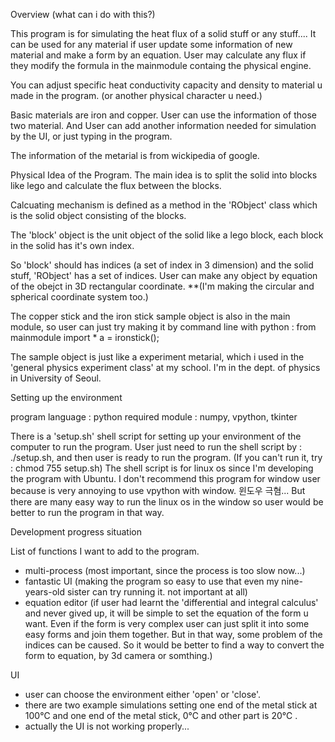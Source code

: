 Overview (what can i do with this?)

This program is for simulating the heat flux of a solid stuff or any stuff....
It can be used for any material if user update some information of new material and make a form by an equation.
User may calculate any flux if they modify the formula in the mainmodule containg the physical engine.

You can adjust specific heat conductivity capacity and density to material u made in the program. (or another physical character u need.)

Basic materials are iron and copper. User can use the information of those two material. And User can add another information needed for simulation by the UI, or just typing in the program.

The information of the metarial is from wickipedia of google.


Physical Idea of the Program.
The main idea is to split the solid into blocks like lego and calculate the flux between the blocks.

Calcuating mechanism is defined as a method in the 'RObject' class which is the solid object consisting of the blocks.

The 'block' object is the unit object of the solid like a lego block, each block in the solid has it's own index.

So 'block' should has indices (a set of index in 3 dimension) and the solid stuff, 'RObject' has a set of indices.
User can make any object by equation of the obejct in 3D rectangular coordinate.
  **(I'm making the circular and spherical coordinate system too.)

The copper stick and the iron stick sample object is also in the main module, so user can just try making it by command line with python :
  from mainmodule import *
  a = ironstick();

The sample object is just like a experiment metarial, which i used in the 'general physics experiment class' at my school.
I'm in the dept. of physics in University of Seoul.

Setting up the environment

program language : python
required module : numpy, vpython, tkinter

There is a 'setup.sh' shell script for setting up your environment of the computer to run the program. User just need to run the shell script by : ./setup.sh, and then user is ready to run the program. (If you can't run it, try : chmod 755 setup.sh) The shell script is for linux os since I'm developing the program with Ubuntu. I don't recommend this program for window user because is very annoying to use vpython with window. 윈도우 극혐...
But there are many easy way to run the linux os in the window so user would be better to run the program in that way.

Development progress situation

List of functions I want to add to the program.
- multi-process (most important, since the process is too slow now...)
- fantastic UI (making the program so easy to use that even my nine-years-old sister can try running it. not important at all)
- equation editor (if user had learnt the 'differential and integral calculus' and never gived up, it will be simple to set the equation of the form u want. Even if the form is very complex user can just split it into some easy forms and join them together. But in that way, some problem of the indices can be caused. So it would be better to find a way to convert the form to equation, by 3d camera or somthing.)

UI
- user can choose the environment either 'open' or 'close'.
- there are two example simulations 
      setting one end of the metal stick at 100℃ and one end of the metal stick, 0℃  and  other part is 20℃ .
- actually the UI is not working properly...
